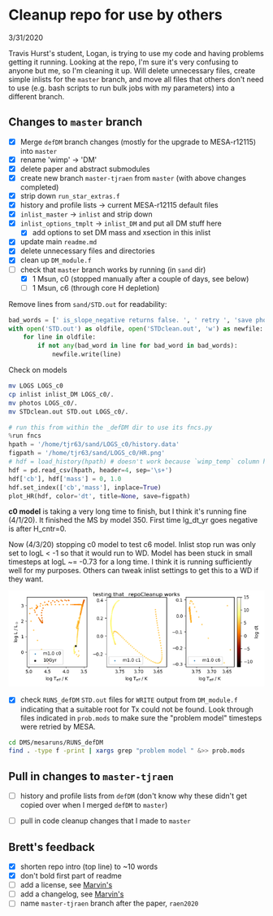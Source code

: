 # Cleanup repo for use by others
3/31/2020

Travis Hurst's student, Logan, is trying to use my code and having problems getting it running. Looking at the repo, I'm sure it's very confusing to anyone but me, so I'm cleaning it up. Will delete unnecessary files, create simple inlists for the `master` branch, and move all files that others don't need to use (e.g. bash scripts to run bulk jobs with my parameters) into a different branch.

## Changes to `master` branch
- [x]  Merge `defDM` branch changes (mostly for the upgrade to MESA-r12115) into `master`
- [x]  rename 'wimp' -> 'DM'
- [x]  delete paper and abstract submodules
- [x]  create new branch `master-tjraen` from `master` (with above changes completed)
- [x]  strip down `run_star_extras.f`
- [x]  history and profile lists -> current MESA-r12115 default files
- [x]  `inlist_master` -> `inlist` and strip down
- [x]  `inlist_options_tmplt` -> `inlist_DM` and put all DM stuff here
    - [x]  add options to set DM mass and xsection in this inlist
- [x]  update main `readme.md`
- [x]  delete unnecessary files and directories
- [x]  clean up `DM_module.f`
- [ ]  check that `master` branch works by running (in `sand` dir)
    - [x]  1 Msun, c0 (stopped manually after a couple of days, see below)
    - [ ]  1 Msun, c6 (through core H depletion)

Remove lines from `sand/STD.out` for readability:
```python
bad_words = [' is_slope_negative returns false. ', ' retry ', 'save photos/x']
with open('STD.out') as oldfile, open('STDclean.out', 'w') as newfile:
    for line in oldfile:
        if not any(bad_word in line for bad_word in bad_words):
            newfile.write(line)
```

Check on models
```bash
mv LOGS LOGS_c0
cp inlist inlist_DM LOGS_c0/.
mv photos LOGS_c0/.
mv STDclean.out STD.out LOGS_c0/.
```
```python
# run this from within the _defDM dir to use its fncs.py
%run fncs
hpath = '/home/tjr63/sand/LOGS_c0/history.data'
figpath = '/home/tjr63/sand/LOGS_c0/HR.png'
# hdf = load_history(hpath) # doesn't work because `wimp_temp` column has been renamed
hdf = pd.read_csv(hpath, header=4, sep='\s+')
hdf['cb'], hdf['mass'] = 0, 1.0
hdf.set_index(['cb','mass'], inplace=True)
plot_HR(hdf, color='dt', title=None, save=figpath)
```

__c0 model__ is taking a very long time to finish, but I think it's running fine (4/1/20). It finished the MS by model 350. First time lg_dt_yr goes negative is after H_cntr=0.

Now (4/3/20) stopping c0 model to test c6 model. Inlist stop run was only set to logL < -1 so that it would run to WD. Model has been stuck in small timesteps at logL ~= -0.73 for a long time. I think it is running sufficiently well for my purposes. Others can tweak inlist settings to get this to a WD if they want.

<img src="HR.png" alt="HR" width=""/>



- [x]  check `RUNS_defDM` `STD.out` files for `WRITE` output from `DM_module.f` indicating that a suitable root for Tx could not be found. Look through files indicated in `prob.mods` to make sure the "problem model" timesteps were retried by MESA.

```bash
cd DMS/mesaruns/RUNS_defDM
find . -type f -print | xargs grep "problem model " &>> prob.mods
```


## Pull in changes to `master-tjraen`
- [ ]  history and profile lists from `defDM` (don't know why these didn't get copied over when I merged `defDM` to `master`)
- [ ]  pull in code cleanup changes that I made to `master`


## Brett's feedback
- [x]  shorten repo intro (top line) to ~10 words
- [x]  don't bold first part of readme
- [ ]  add a license, see [Marvin's](https://github.com/sdss/marvin/blob/master/LICENSE.md)
- [ ]  add a changelog, see [Marvin's](https://github.com/sdss/marvin/blob/master/CHANGELOG.rst)
- [ ]  name `master-tjraen` branch after the paper, `raen2020`
